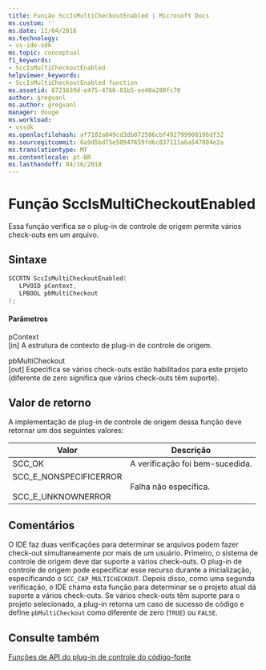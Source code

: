 ```yaml
---
title: Função SccIsMultiCheckoutEnabled | Microsoft Docs
ms.custom: ''
ms.date: 11/04/2016
ms.technology:
- vs-ide-sdk
ms.topic: conceptual
f1_keywords:
- SccIsMultiCheckoutEnabled
helpviewer_keywords:
- SccIsMultiCheckoutEnabled function
ms.assetid: 6721639d-e475-4766-81b5-ee40a280fc70
author: gregvanl
ms.author: gregvanl
manager: douge
ms.workload:
- vssdk
ms.openlocfilehash: af7102a049cd3db072506cbf492799908196df32
ms.sourcegitcommit: 6a9d5bd75e50947659fd6c837111a6a547884e2a
ms.translationtype: MT
ms.contentlocale: pt-BR
ms.lasthandoff: 04/16/2018
---
```

# <a name="sccismulticheckoutenabled-function"></a>Função SccIsMultiCheckoutEnabled
Essa função verifica se o plug-in de controle de origem permite vários check-outs em um arquivo.  
  
## <a name="syntax"></a>Sintaxe  
  
```cpp  
SCCRTN SccIsMultiCheckoutEnabled(  
   LPVOID pContext,  
   LPBOOL pbMultiCheckout  
);  
```  
  
#### <a name="parameters"></a>Parâmetros  
 pContext  
 [in] A estrutura de contexto de plug-in de controle de origem.  
  
 pbMultiCheckout  
 [out] Especifica se vários check-outs estão habilitados para este projeto (diferente de zero significa que vários check-outs têm suporte).  
  
## <a name="return-value"></a>Valor de retorno  
 A implementação de plug-in de controle de origem dessa função deve retornar um dos seguintes valores:  
  
|Valor|Descrição|  
|-----------|-----------------|  
|SCC_OK|A verificação foi bem-sucedida.|  
|SCC_E_NONSPECIFICERROR<br /><br /> SCC_E_UNKNOWNERROR|Falha não específica.|  
  
## <a name="remarks"></a>Comentários  
 O IDE faz duas verificações para determinar se arquivos podem fazer check-out simultaneamente por mais de um usuário. Primeiro, o sistema de controle de origem deve dar suporte a vários check-outs. O plug-in de controle de origem pode especificar esse recurso durante a inicialização, especificando o `SCC_CAP_MULTICHECKOUT`. Depois disso, como uma segunda verificação, o IDE chama esta função para determinar se o projeto atual dá suporte a vários check-outs. Se vários check-outs têm suporte para o projeto selecionado, a plug-in retorna um caso de sucesso de código e define `pbMultiCheckout` como diferente de zero (`TRUE`) ou `FALSE`.  
  
## <a name="see-also"></a>Consulte também  
 [Funções de API do plug-in de controle do código-fonte](../extensibility/source-control-plug-in-api-functions.md)